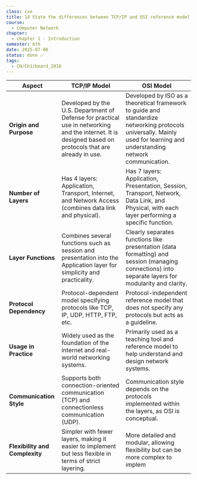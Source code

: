 ```yaml
---
class: cse
title: 14 State the differences between TCP/IP and OSI reference model
course:
  - Computer Network
chapter:
  - chapter 1 - Introduction
semester: 6th
date: 2025-07-08
status: done ✅
tags:
  - CN/Ch1/board_2018
---
```


|**Aspect**|**TCP/IP Model**|**OSI Model**|
|---|---|---|
|**Origin and Purpose**|Developed by the U.S. Department of Defense for practical use in networking and the internet. It is designed based on protocols that are already in use.|Developed by ISO as a theoretical framework to guide and standardize networking protocols universally. Mainly used for learning and understanding network communication.|
|**Number of Layers**|Has 4 layers: Application, Transport, Internet, and Network Access (combines data link and physical).|Has 7 layers: Application, Presentation, Session, Transport, Network, Data Link, and Physical, with each layer performing a specific function.|
|**Layer Functions**|Combines several functions such as session and presentation into the Application layer for simplicity and practicality.|Clearly separates functions like presentation (data formatting) and session (managing connections) into separate layers for modularity and clarity.|
|**Protocol Dependency**|Protocol-dependent model specifying protocols like TCP, IP, UDP, HTTP, FTP, etc.|Protocol-independent reference model that does not specify any protocols but acts as a guideline.|
|**Usage in Practice**|Widely used as the foundation of the internet and real-world networking systems.|Primarily used as a teaching tool and reference model to help understand and design network systems.|
|**Communication Style**|Supports both connection-oriented communication (TCP) and connectionless communication (UDP).|Communication style depends on the protocols implemented within the layers, as OSI is conceptual.|
|**Flexibility and Complexity**|Simpler with fewer layers, making it easier to implement but less flexible in terms of strict layering.|More detailed and modular, allowing flexibility but can be more complex to implem|

